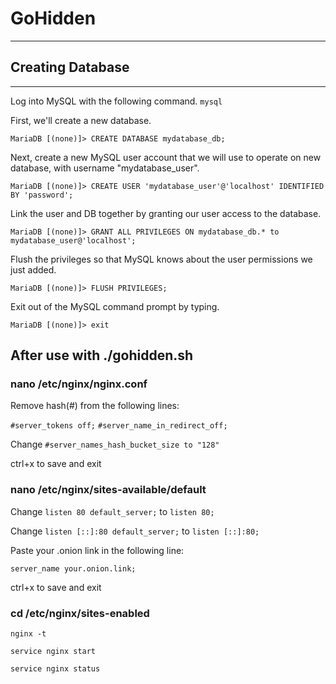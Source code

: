 # GoHidden
---

## Creating Database
---
Log into MySQL with the following command.
```mysql```

First, we'll create a new database.

```MariaDB [(none)]> CREATE DATABASE mydatabase_db;```

Next, create a new MySQL user account that we will use to operate on new database, with username "mydatabase_user".

```MariaDB [(none)]> CREATE USER 'mydatabase_user'@'localhost' IDENTIFIED BY 'password';```

Link the user and DB together by granting our user access to the database.

```MariaDB [(none)]> GRANT ALL PRIVILEGES ON mydatabase_db.* to mydatabase_user@'localhost';```

Flush the privileges so that MySQL knows about the user permissions we just added.

```MariaDB [(none)]> FLUSH PRIVILEGES;```

Exit out of the MySQL command prompt by typing.

```MariaDB [(none)]> exit ```  


## After use with ./gohidden.sh
### nano /etc/nginx/nginx.conf
Remove hash(#) from the following lines:

```#server_tokens off;```
```#server_name_in_redirect_off;```

Change ```#server_names_hash_bucket_size to "128"```

ctrl+x to save and exit

### nano /etc/nginx/sites-available/default
Change ```listen 80 default_server;``` to ```listen 80;```

Change ```listen [::]:80 default_server;``` to ```listen [::]:80;```

Paste your .onion link in the following line:

```server_name your.onion.link;```

ctrl+x to save and exit

### cd /etc/nginx/sites-enabled
```nginx -t```

```service nginx start```

```service nginx status```
